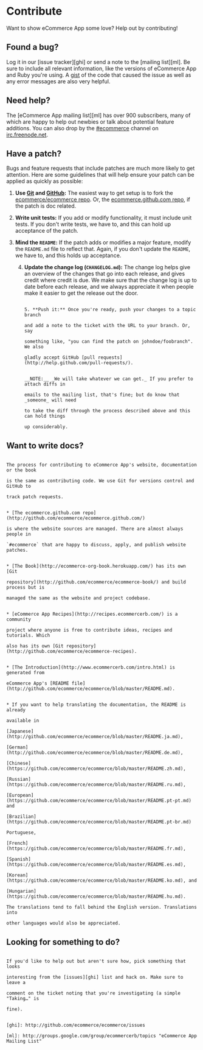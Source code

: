 # Contribute

Want to show eCommerce App some love? Help out by contributing!

## Found a bug?

Log it in our [issue tracker][ghi] or send a note to the [mailing list][ml].
Be sure to include all relevant information, like the versions of eCommerce App and
Ruby you're using. A [gist](http://gist.github.com/) of the code that caused
the issue as well as any error messages are also very helpful.

## Need help?

The [eCommerce App mailing list][ml] has over 900 subscribers, many of which are happy
to help out newbies or talk about potential feature additions. You can also
drop by the [#ecommerce](irc://chat.freenode.net/#ecommerce) channel on
[irc.freenode.net](http://freenode.net).

## Have a patch?

Bugs and feature requests that include patches are much more likely to
get attention. Here are some guidelines that will help ensure your patch
can be applied as quickly as possible:

1. **Use [Git](http://git-scm.com) and [GitHub](http://github.com):**
The easiest way to get setup is to fork the
[ecommerce/ecommerce repo](http://github.com/ecommerce/ecommerce/).
Or, the [ecommerce.github.com repo](http://github.com/ecommerce/ecommerce.github.com/),
if the patch is doc related.

2. **Write unit tests:** If you add or modify functionality, it must
include unit tests. If you don't write tests, we have to, and this
can hold up acceptance of the patch.

3. **Mind the `README`:** If the patch adds or modifies a major feature,
	modify the `README.md` file to reflect that. Again, if you don't
	update the `README`, we have to, and this holds up acceptance.

	4. **Update the change log (`CHANGELOG.md`):** The change log helps give an
						       overview of the changes that go into each release, and gives credit
											  where credit is due. We make sure that the change log is up to date
															     before each release, and we always appreciate it when people make
																			 it easier to get the release out the door.

																						     5. **Push it:** Once you're ready, push your changes to a topic branch
																						     and add a note to the ticket with the URL to your branch. Or, say
																						     something like, "you can find the patch on johndoe/foobranch". We also
																						     gladly accept GitHub [pull requests](http://help.github.com/pull-requests/).

																						     __NOTE:__ _We will take whatever we can get._ If you prefer to attach diffs in
																						     emails to the mailing list, that's fine; but do know that _someone_ will need
																						     to take the diff through the process described above and this can hold things
																						     up considerably.

## Want to write docs?

																						     The process for contributing to eCommerce App's website, documentation or the book
																						     is the same as contributing code. We use Git for versions control and GitHub to
																						     track patch requests.

																						     * [The ecommerce.github.com repo](http://github.com/ecommerce/ecommerce.github.com/)
																						     is where the website sources are managed. There are almost always people in
																						     `#ecommerce` that are happy to discuss, apply, and publish website patches.

																						     * [The Book](http://ecommerce-org-book.herokuapp.com/) has its own [Git
																						     repository](http://github.com/ecommerce/ecommerce-book/) and build process but is
																						     managed the same as the website and project codebase.

																						     * [eCommerce App Recipes](http://recipes.ecommercerb.com/) is a community
																						     project where anyone is free to contribute ideas, recipes and tutorials. Which
																						     also has its own [Git repository](http://github.com/ecommerce/ecommerce-recipes).

																						     * [The Introduction](http://www.ecommercerb.com/intro.html) is generated from
																						     eCommerce App's [README file](http://github.com/ecommerce/ecommerce/blob/master/README.md).

																						     * If you want to help translating the documentation, the README is already
																						     available in
																						     [Japanese](http://github.com/ecommerce/ecommerce/blob/master/README.ja.md),
																						     [German](http://github.com/ecommerce/ecommerce/blob/master/README.de.md),
																						     [Chinese](https://github.com/ecommerce/ecommerce/blob/master/README.zh.md),
																						     [Russian](https://github.com/ecommerce/ecommerce/blob/master/README.ru.md),
																						     [European](https://github.com/ecommerce/ecommerce/blob/master/README.pt-pt.md) and
																						     [Brazilian](https://github.com/ecommerce/ecommerce/blob/master/README.pt-br.md)
																						     Portuguese,
																						     [French](https://github.com/ecommerce/ecommerce/blob/master/README.fr.md),
																						     [Spanish](https://github.com/ecommerce/ecommerce/blob/master/README.es.md),
																						     [Korean](https://github.com/ecommerce/ecommerce/blob/master/README.ko.md), and
																						     [Hungarian](https://github.com/ecommerce/ecommerce/blob/master/README.hu.md).
																						     The translations tend to fall behind the English version. Translations into
																						     other languages would also be appreciated.

## Looking for something to do?

																						     If you'd like to help out but aren't sure how, pick something that looks
																						     interesting from the [issues][ghi] list and hack on. Make sure to leave a
																						     comment on the ticket noting that you're investigating (a simple "Taking…" is
																								     fine).

																						     [ghi]: http://github.com/ecommerce/ecommerce/issues
																						     [ml]: http://groups.google.com/group/ecommercerb/topics "eCommerce App Mailing List"

